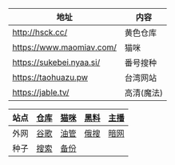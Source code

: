 |地址|内容|
|-|-|
|http://hsck.cc/|黄色仓库|
|https://www.maomiav.com/|猫咪|
|https://sukebei.nyaa.si/|番号搜种|
|https://taohuazu.pw|台湾网站|
|https://jable.tv/|高清(魔法)|

|站点|[仓库](https://888kkkz.com:8899/?u=http://www.hsck.cc/&p=/)|[猫咪](https://pic.3a6r7.com/main)|[黑料](https://xgxg.vip)|[主播](https://k34h.com/)|
|-|-|-|-|-|
|外网|[谷歌](https://www.google.com/)|[油管](https://youtube.com/)|[俄搜](https://yandex.com/)|[暗网](https://but.aynivjvx.cc/)|
|种子|[搜索](https://sukebei.nyaa.si)|[备份](https://sukebei.moonchan.xyz/)|||